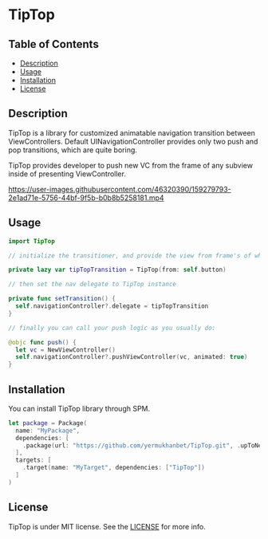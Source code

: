 # TipTop

## Table of Contents

- [Description](#description)
- [Usage](#usage)
- [Installation](#installation)
- [License](#license)

## Description

TipTop is a library for customized animatable navigation transition between ViewControllers. 
Default UINavigationController provides only two push and pop transitions, which are quite boring.

TipTop provides developer to push new VC from the frame of any subview inside of presenting ViewController.


https://user-images.githubusercontent.com/46320390/159279793-2e1ad71e-5756-44bf-9f5b-b0b8b5258181.mp4


## Usage

```swift
import TipTop

// initialize the transitioner, and provide the view from frame's of which you want to push new VC

private lazy var tipTopTransition = TipTop(from: self.button) 

// then set the nav delegate to TipTop instance

private func setTransition() {
  self.navigationController?.delegate = tipTopTransition
}

// finally you can call your push logic as you usually do:

@objc func push() {
  let vc = NewViewController()
  self.navigationController?.pushViewController(vc, animated: true)
}
```

## Installation

You can install TipTop library through SPM.

```swift
let package = Package(
  name: "MyPackage",
  dependencies: [
    .package(url: "https://github.com/yermukhanbet/TipTop.git", .upToNextMajor(from: "1.2.0"))
  ],
  targets: [
    .target(name: "MyTarget", dependencies: ["TipTop"])
  ]
)
```

## License

TipTop is under MIT license. See the [LICENSE](https://github.com/yermukhanbet/TipTop/blob/main/LICENSE.md) for more info.

